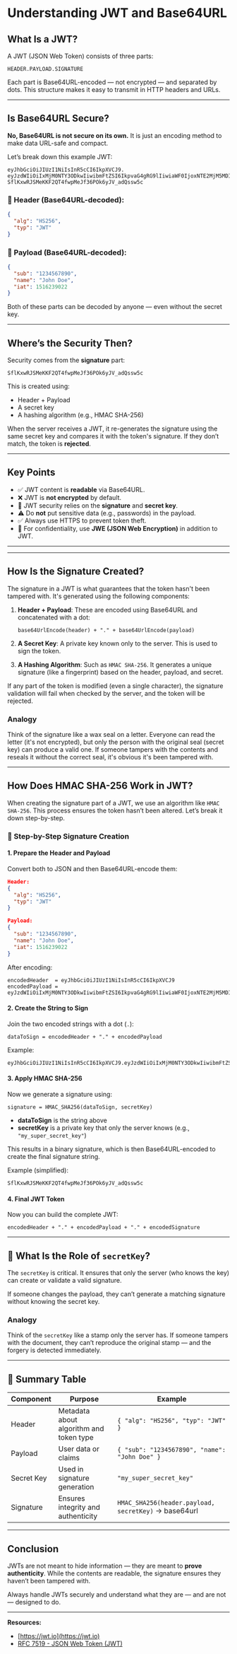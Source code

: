 # Understanding JWT and Base64URL

## What Is a JWT?

A JWT (JSON Web Token) consists of three parts:

```
HEADER.PAYLOAD.SIGNATURE
```

Each part is Base64URL-encoded — not encrypted — and separated by dots. This structure makes it easy to transmit in HTTP headers and URLs.

---

## Is Base64URL Secure?

**No, Base64URL is not secure on its own.** It is just an encoding method to make data URL-safe and compact.

Let’s break down this example JWT:

```
eyJhbGciOiJIUzI1NiIsInR5cCI6IkpXVCJ9.
eyJzdWIiOiIxMjM0NTY3ODkwIiwibmFtZSI6IkpvaG4gRG9lIiwiaWF0IjoxNTE2MjM5MDIyfQ.
SflKxwRJSMeKKF2QT4fwpMeJf36POk6yJV_adQssw5c
```

### 🔹 Header (Base64URL-decoded):

```json
{
  "alg": "HS256",
  "typ": "JWT"
}
```

### 🔹 Payload (Base64URL-decoded):

```json
{
  "sub": "1234567890",
  "name": "John Doe",
  "iat": 1516239022
}
```

Both of these parts can be decoded by anyone — even without the secret key.

---

## Where’s the Security Then?

Security comes from the **signature** part:

```
SflKxwRJSMeKKF2QT4fwpMeJf36POk6yJV_adQssw5c
```

This is created using:

- Header + Payload
- A secret key
- A hashing algorithm (e.g., HMAC SHA-256)

When the server receives a JWT, it re-generates the signature using the same secret key and compares it with the token's signature. If they don’t match, the token is **rejected**.

---

## Key Points

- ✅ JWT content is **readable** via Base64URL.
- ❌ JWT is **not encrypted** by default.
- 🔐 JWT security relies on the **signature** and **secret key**.
- ⚠️ Do **not** put sensitive data (e.g., passwords) in the payload.
- ✅ Always use HTTPS to prevent token theft.
- 🔐 For confidentiality, use **JWE (JSON Web Encryption)** in addition to JWT.

---


---

## How Is the Signature Created?

The signature in a JWT is what guarantees that the token hasn't been tampered with. It's generated using the following components:

1. **Header + Payload**: These are encoded using Base64URL and concatenated with a dot:
   ```
   base64UrlEncode(header) + "." + base64UrlEncode(payload)
   ```

2. **A Secret Key**: A private key known only to the server. This is used to sign the token.

3. **A Hashing Algorithm**: Such as `HMAC SHA-256`. It generates a unique signature (like a fingerprint) based on the header, payload, and secret.

If any part of the token is modified (even a single character), the signature validation will fail when checked by the server, and the token will be rejected.

### Analogy

Think of the signature like a wax seal on a letter. Everyone can read the letter (it's not encrypted), but only the person with the original seal (secret key) can produce a valid one. If someone tampers with the contents and reseals it without the correct seal, it's obvious it's been tampered with.



---

## How Does HMAC SHA-256 Work in JWT?

When creating the signature part of a JWT, we use an algorithm like `HMAC SHA-256`. This process ensures the token hasn’t been altered. Let’s break it down step-by-step.

### 🔢 Step-by-Step Signature Creation

#### 1. Prepare the Header and Payload

Convert both to JSON and then Base64URL-encode them:

```json
Header:
{
  "alg": "HS256",
  "typ": "JWT"
}

Payload:
{
  "sub": "1234567890",
  "name": "John Doe",
  "iat": 1516239022
}
```

After encoding:

```text
encodedHeader  = eyJhbGciOiJIUzI1NiIsInR5cCI6IkpXVCJ9
encodedPayload = eyJzdWIiOiIxMjM0NTY3ODkwIiwibmFtZSI6IkpvaG4gRG9lIiwiaWF0IjoxNTE2MjM5MDIyfQ
```

#### 2. Create the String to Sign

Join the two encoded strings with a dot (`.`):

```text
dataToSign = encodedHeader + "." + encodedPayload
```

Example:

```text
eyJhbGciOiJIUzI1NiIsInR5cCI6IkpXVCJ9.eyJzdWIiOiIxMjM0NTY3ODkwIiwibmFtZSI6IkpvaG4gRG9lIiwiaWF0IjoxNTE2MjM5MDIyfQ
```

#### 3. Apply HMAC SHA-256

Now we generate a signature using:

```text
signature = HMAC_SHA256(dataToSign, secretKey)
```

- **dataToSign** is the string above
- **secretKey** is a private key that only the server knows (e.g., `"my_super_secret_key"`)

This results in a binary signature, which is then Base64URL-encoded to create the final signature string.

Example (simplified):

```text
SflKxwRJSMeKKF2QT4fwpMeJf36POk6yJV_adQssw5c
```

#### 4. Final JWT Token

Now you can build the complete JWT:

```text
encodedHeader + "." + encodedPayload + "." + encodedSignature
```

---

## 🔐 What Is the Role of `secretKey`?

The `secretKey` is critical. It ensures that only the server (who knows the key) can create or validate a valid signature.

If someone changes the payload, they can’t generate a matching signature without knowing the secret key.

### Analogy

Think of the `secretKey` like a stamp only the server has. If someone tampers with the document, they can’t reproduce the original stamp — and the forgery is detected immediately.

---

## 🧪 Summary Table

| Component     | Purpose                                          | Example                                                  |
|---------------|--------------------------------------------------|----------------------------------------------------------|
| Header        | Metadata about algorithm and token type         | `{ "alg": "HS256", "typ": "JWT" }`                      |
| Payload       | User data or claims                             | `{ "sub": "1234567890", "name": "John Doe" }`           |
| Secret Key    | Used in signature generation                     | `"my_super_secret_key"`                                 |
| Signature     | Ensures integrity and authenticity               | `HMAC_SHA256(header.payload, secretKey)` → base64url    |

---


## Conclusion

JWTs are not meant to hide information — they are meant to **prove authenticity**. While the contents are readable, the signature ensures they haven’t been tampered with.

Always handle JWTs securely and understand what they are — and are not — designed to do.

---

**Resources:**

- [https://jwt.io](https://jwt.io)
- [RFC 7519 - JSON Web Token (JWT)](https://datatracker.ietf.org/doc/html/rfc7519)
